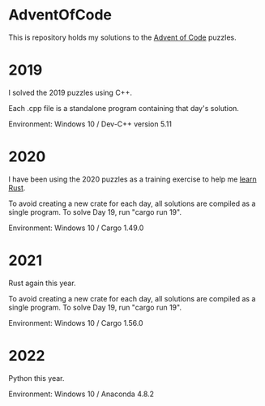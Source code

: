 # AdventOfCode

This is repository holds my solutions to the [Advent of Code](https://adventofcode.com/) puzzles.

# 2019

I solved the 2019 puzzles using C++.

Each .cpp file is a standalone program containing that day's solution.

Environment: Windows 10 / Dev-C++ version 5.11

# 2020

I have been using the 2020 puzzles as a training exercise to help me [learn Rust](https://doc.rust-lang.org/stable/rust-by-example/index.html).

To avoid creating a new crate for each day, all solutions are compiled as a single program.  To solve Day 19, run "cargo run 19".

Environment: Windows 10 / Cargo 1.49.0

# 2021

Rust again this year.

To avoid creating a new crate for each day, all solutions are compiled as a single program.  To solve Day 19, run "cargo run 19".

Environment: Windows 10 / Cargo 1.56.0

# 2022

Python this year.

Environment: Windows 10 / Anaconda 4.8.2
